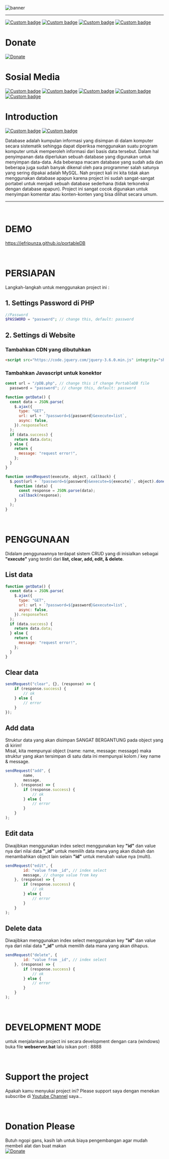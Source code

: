 ![banner](icon.svg)

---

[![Custom badge](https://img.shields.io/endpoint?style=for-the-badge&url=https%3A%2F%2Fjefripunza-youtube-channel-badge.vercel.app%2Fapi%2Fsubscriber)](https://www.youtube.com/user/jefripunza/)
[![Custom badge](https://img.shields.io/endpoint?style=for-the-badge&url=https%3A%2F%2Fjefripunza-youtube-channel-badge.vercel.app%2Fapi%2Fviews)](https://www.youtube.com/user/jefripunza/)
[![Custom badge](https://img.shields.io/endpoint?style=for-the-badge&url=https%3A%2F%2Fjefripunza-youtube-channel-badge.vercel.app%2Fapi%2Fcomments)](https://www.youtube.com/user/jefripunza/)
[![Custom badge](https://img.shields.io/endpoint?style=for-the-badge&url=https%3A%2F%2Fjefripunza-youtube-channel-badge.vercel.app%2Fapi%2Fvideos)](https://www.youtube.com/user/jefripunza/videos/)

# Donate

[![Donate](https://img.shields.io/badge/paypal-%2300457C.svg?&style=for-the-badge&logo=paypal&logoColor=white)](https://www.paypal.com/paypalme/jefripunza)

# Sosial Media

[![Custom badge](https://img.shields.io/badge/youtube-%23FF0000.svg?&style=for-the-badge&logo=youtube&logoColor=white)](https://www.youtube.com/user/jefripunza/)
[![Custom badge](https://img.shields.io/badge/instagram-%23E4405F.svg?&style=for-the-badge&logo=instagram&logoColor=white)](https://www.instagram.com/jefripunza/)
[![Custom badge](https://img.shields.io/badge/facebook-%231877F2.svg?&style=for-the-badge&logo=facebook&logoColor=white)](https://fb.com/jefripunza/)
[![Custom badge](https://img.shields.io/badge/twitter-%231DA1F2.svg?&style=for-the-badge&logo=twitter&logoColor=white)](https://twitter.com/jefripunza/)
[![Custom badge](https://img.shields.io/badge/linkedin-%230077B5.svg?&style=for-the-badge&logo=linkedin&logoColor=white)](https://www.linkedin.com/in/jefri-herdi-triyanto-ba76a8106/)

# Introduction

[![Custom badge](https://img.shields.io/badge/PHP-777BB4?style=for-the-badge&logo=php&logoColor=white)](https://www.php.net/manual/en/)
[![Custom badge](https://img.shields.io/badge/JavaScript-323330?style=for-the-badge&logo=javascript&logoColor=F7DF1E)](https://www.javascript.com/)

Database adalah kumpulan informasi yang disimpan di dalam komputer secara sistematik sehingga dapat diperiksa menggunakan suatu program komputer untuk memperoleh informasi dari basis data tersebut. Dalam hal penyimpanan data diperlukan sebuah database yang digunakan untuk menyimpan data-data. Ada beberapa macam database yang sudah ada dan beberapa juga sudah banyak dikenal oleh para programmer salah satunya yang sering dipakai adalah MySQL. Nah project kali ini kita tidak akan menggunakan database apapun karena project ini sudah sangat-sangat portabel untuk menjadi sebuah database sederhana (tidak terkoneksi dengan database apapun). Project ini sangat cocok digunakan untuk menyimpan komentar atau konten-konten yang bisa dilihat secara umum.

---

<br />

# DEMO

<a href="https://jefripunza.github.io/portableDB" target="_blank" rel="norefferer">https://jefripunza.github.io/portableDB</a> <br/>

<br />

# PERSIAPAN

Langkah-langkah untuk menggunakan project ini :

## 1. Settings Password di PHP

```php
//Password
$PASSWORD = "password"; // change this, default: password
```

## 2. Settings di Website

### Tambahkan CDN yang dibutuhkan

```html
<script src="https://code.jquery.com/jquery-3.6.0.min.js" integrity="sha256-/xUj+3OJU5yExlq6GSYGSHk7tPXikynS7ogEvDej/m4=" crossorigin="anonymous"></script>
```

### Tambahkan Javascript untuk konektor

```javascript
const url = "/pDB.php", // change this if change PortableDB file
  password = "password"; // change this, default: password

function getData() {
  const data = JSON.parse(
    $.ajax({
      type: "GET",
      url: url + `?password=${password}&execute=list`,
      async: false,
    }).responseText
  );
  if (data.success) {
    return data.data;
  } else {
    return {
      message: "request error!",
    };
  }
}

function sendRequest(execute, object, callback) {
  $.post(url + `?password=${password}&execute=${execute}`, object).done(
    function (data) {
      const response = JSON.parse(data);
      callback(response);
    }
  );
}
```

<br />

# PENGGUNAAN

Didalam penggunaannya terdapat sistem CRUD yang di inisialkan sebagai <b>"execute"</b> yang terdiri dari <b>list, clear, add, edit, & delete</b>.

## List data

```javascript
function getData() {
  const data = JSON.parse(
    $.ajax({
      type: "GET",
      url: url + `?password=${password}&execute=list`,
      async: false,
    }).responseText
  );
  if (data.success) {
    return data.data;
  } else {
    return {
      message: "request error!",
    };
  }
}
```

## Clear data

```javascript
sendRequest("clear", {}, (response) => {
    if (response.success) {
        // ok
    } else {
        // error
    }
});
```

## Add data

Struktur data yang akan disimpan SANGAT BERGANTUNG pada object yang di kirim! <br/>
Misal, kita mempunyai object {name: name, message: message} maka struktur yang akan tersimpan di satu data ini mempunyai kolom / key name & message.

```javascript
sendRequest("add", {
        name,
        message,
    }, (response) => {
        if (response.success) {
            // ok
        } else {
            // error
        }
    }
);
```

## Edit data

Diwajibkan menggunakan index select menggunakan key <b>"id"</b> dan value nya dari nilai data <b>"_id"</b> untuk memilih data mana yang akan diubah dan menambahkan object lain selain <b>"id"</b> untuk merubah value nya (multi).

```javascript
sendRequest("edit", {
        id: "value from _id", // index select
        message, // change value from key
    }, (response) => {
        if (response.success) {
            // ok
        } else {
            // error
        }
    }
);
```

## Delete data

Diwajibkan menggunakan index select menggunakan key <b>"id"</b> dan value nya dari nilai data <b>"_id"</b> untuk memilih data mana yang akan dihapus.

```javascript
sendRequest("delete", {
        id: "value from _id", // index select
    }, (response) => {
        if (response.success) {
            // ok
        } else {
            // error
        }
    }
);
```

<br />

# DEVELOPMENT MODE

untuk menjalankan project ini secara development dengan cara (windows) buka file <b>webserver.bat</b> lalu isikan port : 8888

<br />

# Support the project

Apakah kamu menyukai project ini? Please support saya dengan menekan subscribe di [Youtube Channel](https://www.youtube.com/user/jefripunza/videos/) saya...

<br />

# Donation Please

Butuh ngopi gans, kasih lah untuk biaya pengembangan agar mudah membeli alat dan buat makan <br />
[![Donate](https://img.shields.io/badge/paypal-%2300457C.svg?&style=for-the-badge&logo=paypal&logoColor=white)](https://www.paypal.com/paypalme/jefripunza)

